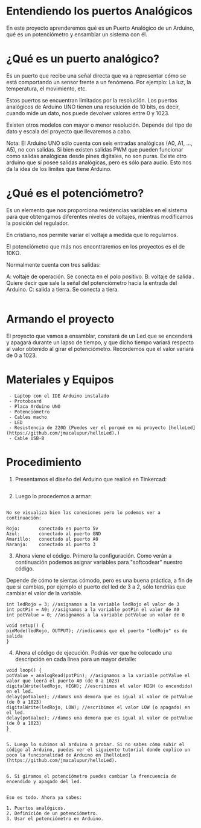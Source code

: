 # Entendiendo los puertos Analógicos

En este proyecto aprenderemos qué es un Puerto Analógico de un Arduino, qué es un potenciómetro y ensamblar un sistema con él.

# ¿Qué es un puerto analógico?
Es un puerto que recibe una señal directa que va a representar cómo se está comportando un sensor frente a un fenómeno. Por ejemplo: La luz, la temperatura, el movimiento, etc. 

Estos puertos se encuentran limitados por la resolución. Los puertos analógicos de Arduino UNO tienen una resolución de 10 bits, es decir, cuando mide un dato, nos puede devolver valores entre 0 y 1023. 

Existen otros modelos con mayor o menor resolución. Depende del tipo de dato y escala del proyecto que llevaremos a cabo. 

Nota: El Arduino UNO sólo cuenta con seis entradas analógicas (A0, A1, ..., A5), no con salidas. Si bien existen salidas PWM que pueden funcionar como salidas analógicas desde pines digitales, no son puras. Existe otro arduino que sí posee salidas analógicas, pero es sólo para audio. Esto nos da la idea de los límites que tiene Arduino. 

# ¿Qué es el potenciómetro?
Es un elemento que nos proporciona resistencias variables en el sistema para que obtengamos diferentes niveles de voltajes, mientras modificamos la posición del regulador.

En cristiano, nos permite variar el voltaje a medida que lo regulamos.

El potenciómetro que más nos encontraremos en los proyectos es el de 10KΩ. 

Normalmente cuenta con tres salidas:

A: voltaje de operación. Se conecta en el polo positivo.
B: voltaje de salida . Quiere decir que sale la señal del potenciómetro hacia la entrada del Arduino.
C: salida a tierra. Se conecta a tiera.

![]()

# Armando el proyecto

El proyecto que vamos a ensamblar, constará de un Led que se encenderá y apagará durante un lapso de tiempo, y que dicho tiempo variará respecto al valor obtenido al girar el potenciómetro. Recordemos que el valor variará de 0 a 1023. 

# Materiales y Equipos

	 - Laptop con el IDE Arduino instalado
	 - Protoboard
	 - Placa Arduino UNO
	 - Potenciómetro
	 - Cables macho
	 - LED
	 - Resistencia de 220Ω (Puedes ver el porqué en mi proyecto [helloLed](https://github.com/jmacalupur/helloLed).)
	 - Cable USB-B 

# Procedimiento

1. Presentamos el diseño del Arduino que realicé en Tinkercad:

![]()

2. Luego lo procedemos a armar:

![]()

	No se visualiza bien las conexiones pero lo podemos ver a continuación:

	Rojo: 		conectado en puerto 5v
	Azul: 		conectado al puerto GND
	Amarillo: 	conectado al puerto A0
	Naranja: 	conectado al puerto 3


3. Ahora viene el código. Primero la configuración. Como verán a continuación podemos asignar variables para "softcodear" nuestro código. 

Depende de cómo te sientas cómodo, pero es una buena práctica, a fin de que si cambias, por ejemplo el puerto del led de 3 a 2, sólo tendrías que cambiar el valor de la variable.


```
int ledRojo = 3; //asignamos a la variable ledRojo el valor de 3
int potPin = A0; //asignamos a la variable potPin el valor de A0
int potValue = 0; //asignamos a la variable potValue un valor de 0

void setup() {
pinMode(ledRojo, OUTPUT); //indicamos que el puerto "ledRojo" es de salida
}
```

4. Ahora el código de ejecución. Podrás ver que he colocado una descripción en cada línea para un mayor detalle:

```
void loop() {
potValue = analogRead(potPin); //asignamos a la variable potValue el valor que leerá el puerto A0 (de 0 a 1023)
digitalWrite(ledRojo, HIGH); //escribimos el valor HIGH (o encendido) en el led.
delay(potValue); //damos una demora que es igual al valor de potValue (de 0 a 1023)
digitalWrite(ledRojo, LOW); //escribimos el valor LOW (o apagado) en el led.
delay(potValue); //damos una demora que es igual al valor de potValue (de 0 a 1023)
}
``

5. Luego lo subimos al arduino a probar. Si no sabes cómo subir el código al Arduino, puedes ver el siguiente tutorial donde explico un poco la funcionalidad de Arduino en [helloLed](https://github.com/jmacalupur/helloLed).


6. Si giramos el potenciómetro puedes cambiar la frencuencia de encendido y apagado del led. 


Eso es todo. Ahora ya sabes:

1. Puertos analógicos.
2. Definición de un potenciómetro.
3. Usar el potenciómetro en Arduino.


